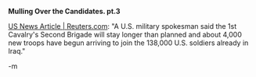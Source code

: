 <strong> Mulling Over the Candidates. pt.3 </strong>

<a href="http://www.reuters.com/newsArticle.jhtml?type=domesticNews&amp;storyID=6677739">US News Article | Reuters.com</a>: "A U.S. military spokesman said the 1st Cavalry's Second Brigade will stay longer than planned and about 4,000 new troops have begun arriving to join the 138,000 U.S. soldiers already in Iraq."

-m